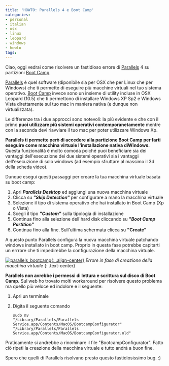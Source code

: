 ```yaml
---
title: 'HOWTO: Parallels 4 e Boot Camp'
categories:
- personal
- italian
- osx
- linux
- leopard
- windows
- howto
tags:
---
```

Ciao, oggi vedrai come risolvere un fastidioso errore di
[Parallels](http://www.parallels.com/it/) 4 su partizioni [Boot
Camp](http://it.wikipedia.org/wiki/Boot_Camp).

[Parallels](http://www.parallels.com/it/) è quel software (diponibile sia per
OSX che per Linux che per Windows) che ti permette di eseguire più macchine
virtuali nel tuo sistema operativo. [Boot
Camp](http://it.wikipedia.org/wiki/Boot_Camp) invece sono un insieme di
utility incluse in OSX Leopard (10.5) che ti permettono di installare Windows
XP Sp2 e Windows Vista direttamente sul tuo mac in maniera nativa (e dunque
non virtualizzata).

Le differenze tra i due approcci sono notevoli: la più evidente e che con il
primo **puoi utilizzare più sistemi operativi contemporanetamente** mentre con
la seconda devi riavviare il tuo mac per poter utilizzare Windows Xp.

**Parallels ti permette però di accedere alla partizione Boot Camp per farti eseguire come macchina virtuale l'installazione nativa diWindows.** Questa funzionalità è molto comoda poiché puoi beneficiare sia dei vantaggi dell'esecuzione dei due sistemi operativi sia i vantaggi dell'esecuzione di solo windows (ad esempio sfruttare al massimo il 3d della scheda video).

Dunque esegui questi passaggi per creare la tua macchina virtuale basata su
boot camp:

  1. Apri _**Parallels Desktop**_ ed aggiungi una nuova macchina virtuale
  2. Clicca su **_"Skip Detection"_** per configurare a mano la macchina virtuale
  3. Selezione il tipo di sistema operativo che hai installato in Boot Camp (Xp o Vista)
  4. Scegli il tipo _**"Custom"**_ sulla tipologia di installazione
  5. Continua fino alla selezione dell'hard disk cliccando su **_"Boot Camp Partition"_**
  6. Continua fino alla fine. Sull'ultima schermata clicca su **"Create"**
  
A questo punto Parallels configura la nuova macchina virtuale patchando
windows installato in boot camp. Proprio in questa fase potrebbe capitarti un
errrore che ti impedirebbe la configurazione della macchina virtuale.

[![parallels_bootcamp]({{site.url}}/images/parallels_bootcamp.png){: .align-center}]({{site.url}}/images/parallels_bootcamp.png)
_Errore in fase di creazione della macchina virtuale_
{: .text-center}

**Parallels non avrebbe i permessi di lettura e scrittura sul disco di Boot Camp.** Sul web ho trovato molti workaround per risolvere questo problema ma quello più veloce ed indolore e il seguente:

  1. Apri un terminale
  2. Digita il seguente comando

     ```
     sudo mv  
     "/Library/Parallels/Parallels Service.app/Contents/MacOS/BootcampConfigurator"  
     "/Library/Parallels/Parallels Service.app/Contents/MacOS/BootcampConfigurator.old"
     ```


Praticamente si andrebbe a rinominare il file "BootcampConfigurator". Fatto
ciò ripeti la creazione della macchina virtuale e tutto andrà a buon fine.

Spero che quelli di Parallels risolvano presto questo fastidiosissimo bug. :)
